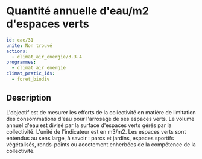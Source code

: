 # Quantité annuelle d'eau/m2 d'espaces verts
```yaml
id: cae/31
unite: Non trouvé
actions:
  - climat_air_energie/3.3.4
programmes:
  - climat_air_energie
climat_pratic_ids:
  - foret_biodiv
```
## Description
L'objectif est de mesurer les efforts de la collectivité en matière de limitation des consommations d'eau pour l'arrosage de ses espaces verts. Le volume annuel d'eau est divisé par la surface d'espaces verts gérés par la collectivité. L'unité de l'indicateur est en m3/m2. Les espaces verts sont entendus au sens large, à savoir : parcs et jardins, espaces sportifs végétalisés, ronds-points ou accotement enherbées de la compétence de la collectivité.





